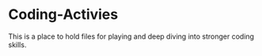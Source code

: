 # Coding-Activies
This is a place to hold files for playing and deep diving into stronger coding skills.